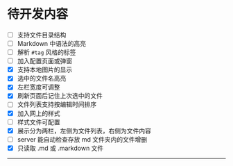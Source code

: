 # 待开发内容

- [ ] 支持文件目录结构
- [ ] Markdown 中语法的高亮
- [ ] 解析 `#tag` 风格的标签
- [ ] 加入配置页面或弹窗
- [x] 支持本地图片的显示
- [x] 选中的文件名高亮
- [x] 左栏宽度可调整
- [x] 刷新页面后记住上次选中的文件
- [ ] 文件列表支持按编辑时间排序
- [x] 加入网上的样式
- [ ] 样式文件可配置
- [x] 展示分为两栏，左侧为文件列表，右侧为文件内容
- [ ] server 能自动检查存放 md 文件夹内的文件增删
- [x] 只读取 .md 或 .markdown 文件

---

